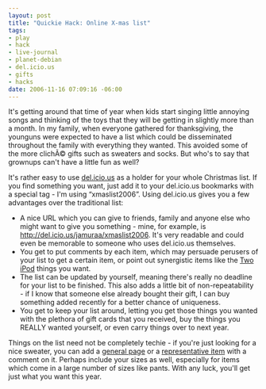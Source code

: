 ```yaml
--- 
layout: post
title: "Quickie Hack: Online X-mas list"
tags: 
- play
- hack
- live-journal
- planet-debian
- del.icio.us
- gifts
- hacks
date: 2006-11-16 07:09:16 -06:00
---
```

It's getting around that time of year when kids start singing little annoying songs and thinking of the toys that they will be getting in slightly more than a month.  In my family, when everyone gathered for thanksgiving, the younguns were expected to have a list which could be disseminated throughout the family with everything they wanted.  This avoided some of the more clichÃ© gifts such as sweaters and socks.  But who's to say that grownups can't have a little fun as well?

It's rather easy to use <a title="Online Social Bookmarking" href="http://del.icio.us">del.icio.us</a> as a holder for your whole Christmas list.  If you find something you want, just add it to your del.icio.us bookmarks with a special tag - I'm using “xmaslist2006”.  Using del.icio.us gives you a few advantages over the traditional list:
<ul>
	<li> A nice URL which you can give to friends, family and anyone else who might want to give you something - mine, for example, is <a title="Jamuraa's Xmas List 2006" href="http://del.icio.us/jamuraa/xmaslist2006">http://del.icio.us/jamuraa/xmaslist2006</a>.  It's very readable and could even be memorable to someone who uses del.icio.us themselves.</li>
	<li> You get to put comments by each item, which may persuade perusers of your list to get a certain item, or point out synergistic items like the <a title="iPod Screen Protector" href="http://www.welovemacs.com/apl6006.html">Two</a> <a title="iPod Screen Scratch Remover" href="http://www.welovemacs.com/apspolish.html">iPod</a> things you want.</li>
	<li> The list can be updated by yourself, meaning there's really no deadline for your list to be finished.  This also adds a little bit of non-repeatability - if I know that someone else already bought their gift, I can buy something added recently for a better chance of uniqueness.</li>
	<li> You get to keep your list around, letting you get those things you wanted with the plethora of gift cards that you received, buy the things you REALLY wanted yourself, or even carry things over to next year.</li>
</ul>
Things on the list need not be completely techie - if you're just looking for a nice sweater, you can add a <a title="Land's End Sweaters" href="http://www.landsend.com/cd/index/fp/0,,17,00.html">general page</a> or a <a href="http://www.llbean.com/webapp/wcs/stores/servlet/CategoryDisplay?page=double-l-cotton-sweater&amp;categoryId=23158&amp;storeId=1&amp;catalogId=1&amp;langId=-1&amp;parentCategory=6309&amp;cat4=6306&amp;shop_method=pp&amp;feat=6309-tn">representative item</a> with a comment on it. Perhaps include your sizes as well, especially for items which come in a large number of sizes like pants.  With any luck, you'll get just what you want this year.
